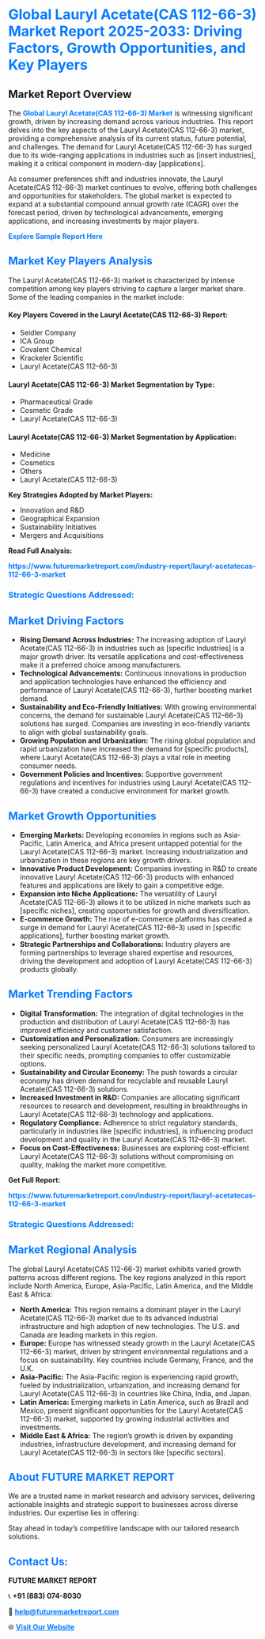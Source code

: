 <h1 style="color: #007BFF;">Global Lauryl Acetate(CAS 112-66-3) Market Report 2025-2033: Driving Factors, Growth Opportunities, and Key Players</h1>

<section id="overview">
<h2>Market Report Overview</h2>
<p>The <a href="https://www.futuremarketreport.com/industry-report/lauryl-acetatecas-112-66-3-market" style="color: #007BFF; text-decoration: none;"><strong>Global Lauryl Acetate(CAS 112-66-3) Market</strong></a> is witnessing significant growth, driven by increasing demand across various industries. This report delves into the key aspects of the Lauryl Acetate(CAS 112-66-3) market, providing a comprehensive analysis of its current status, future potential, and challenges. The demand for Lauryl Acetate(CAS 112-66-3) has surged due to its wide-ranging applications in industries such as [insert industries], making it a critical component in modern-day [applications].</p>
<p>As consumer preferences shift and industries innovate, the Lauryl Acetate(CAS 112-66-3) market continues to evolve, offering both challenges and opportunities for stakeholders. The global market is expected to expand at a substantial compound annual growth rate (CAGR) over the forecast period, driven by technological advancements, emerging applications, and increasing investments by major players.</p>
</section>

<section id="overview">
<p><a href="https://www.futuremarketreport.com/request-sample/reportId=98855" style="color: #007BFF; text-decoration: none;"><strong>Explore Sample Report Here</strong></a></p>
</section>

<section id="key-players">
<h2 style="color: #007BFF;">Market Key Players Analysis</h2>
<p>The Lauryl Acetate(CAS 112-66-3) market is characterized by intense competition among key players striving to capture a larger market share. Some of the leading companies in the market include:</p>
<h4>Key Players Covered in the Lauryl Acetate(CAS 112-66-3) Report:</h4>
<ul><li>Seidler Company</li><li>ICA Group</li><li>Covalent Chemical</li><li>Krackeler Scientific</li><li>Lauryl Acetate(CAS 112-66-3)</li></ul>
<h4>Lauryl Acetate(CAS 112-66-3) Market Segmentation by Type:</h4>
<ul><li>Pharmaceutical Grade</li><li>Cosmetic Grade</li><li>Lauryl Acetate(CAS 112-66-3)</li></ul>

<h4>Lauryl Acetate(CAS 112-66-3) Market Segmentation by Application:</h4>
<ul><li>Medicine</li><li>Cosmetics</li><li>Others</li><li>Lauryl Acetate(CAS 112-66-3)</li></ul>
<p><strong>Key Strategies Adopted by Market Players:</strong></p>
<ul>
<li>Innovation and R&D</li>
<li>Geographical Expansion</li>
<li>Sustainability Initiatives</li>
<li>Mergers and Acquisitions</li>
</ul>
</section>

<section>
<p><strong>Read Full Analysis: </strong></p><a href="https://www.futuremarketreport.com/industry-report/lauryl-acetatecas-112-66-3-market" style="color: #007BFF; text-decoration: none;"><strong>https://www.futuremarketreport.com/industry-report/lauryl-acetatecas-112-66-3-market</strong></a>
<h3 style="color: #007BFF;">Strategic Questions Addressed:</h3>
</section>

<section id="driving-factors">
<h2 style="color: #007BFF;">Market Driving Factors</h2>
<ul>
<li><strong>Rising Demand Across Industries:</strong> The increasing adoption of Lauryl Acetate(CAS 112-66-3) in industries such as [specific industries] is a major growth driver. Its versatile applications and cost-effectiveness make it a preferred choice among manufacturers.</li>
<li><strong>Technological Advancements:</strong> Continuous innovations in production and application technologies have enhanced the efficiency and performance of Lauryl Acetate(CAS 112-66-3), further boosting market demand.</li>
<li><strong>Sustainability and Eco-Friendly Initiatives:</strong> With growing environmental concerns, the demand for sustainable Lauryl Acetate(CAS 112-66-3) solutions has surged. Companies are investing in eco-friendly variants to align with global sustainability goals.</li>
<li><strong>Growing Population and Urbanization:</strong> The rising global population and rapid urbanization have increased the demand for [specific products], where Lauryl Acetate(CAS 112-66-3) plays a vital role in meeting consumer needs.</li>
<li><strong>Government Policies and Incentives:</strong> Supportive government regulations and incentives for industries using Lauryl Acetate(CAS 112-66-3) have created a conducive environment for market growth.</li>
</ul>
</section>

<section id="growth-opportunities">
<h2 style="color: #007BFF;">Market Growth Opportunities</h2>
<ul>
<li><strong>Emerging Markets:</strong> Developing economies in regions such as Asia-Pacific, Latin America, and Africa present untapped potential for the Lauryl Acetate(CAS 112-66-3) market. Increasing industrialization and urbanization in these regions are key growth drivers.</li>
<li><strong>Innovative Product Development:</strong> Companies investing in R&D to create innovative Lauryl Acetate(CAS 112-66-3) products with enhanced features and applications are likely to gain a competitive edge.</li>
<li><strong>Expansion into Niche Applications:</strong> The versatility of Lauryl Acetate(CAS 112-66-3) allows it to be utilized in niche markets such as [specific niches], creating opportunities for growth and diversification.</li>
<li><strong>E-commerce Growth:</strong> The rise of e-commerce platforms has created a surge in demand for Lauryl Acetate(CAS 112-66-3) used in [specific applications], further boosting market growth.</li>
<li><strong>Strategic Partnerships and Collaborations:</strong> Industry players are forming partnerships to leverage shared expertise and resources, driving the development and adoption of Lauryl Acetate(CAS 112-66-3) products globally.</li>
</ul>
</section>

<section id="trending-factors">
<h2 style="color: #007BFF;">Market Trending Factors</h2>
<ul>
<li><strong>Digital Transformation:</strong> The integration of digital technologies in the production and distribution of Lauryl Acetate(CAS 112-66-3) has improved efficiency and customer satisfaction.</li>
<li><strong>Customization and Personalization:</strong> Consumers are increasingly seeking personalized Lauryl Acetate(CAS 112-66-3) solutions tailored to their specific needs, prompting companies to offer customizable options.</li>
<li><strong>Sustainability and Circular Economy:</strong> The push towards a circular economy has driven demand for recyclable and reusable Lauryl Acetate(CAS 112-66-3) solutions.</li>
<li><strong>Increased Investment in R&D:</strong> Companies are allocating significant resources to research and development, resulting in breakthroughs in Lauryl Acetate(CAS 112-66-3) technology and applications.</li>
<li><strong>Regulatory Compliance:</strong> Adherence to strict regulatory standards, particularly in industries like [specific industries], is influencing product development and quality in the Lauryl Acetate(CAS 112-66-3) market.</li>
<li><strong>Focus on Cost-Effectiveness:</strong> Businesses are exploring cost-efficient Lauryl Acetate(CAS 112-66-3) solutions without compromising on quality, making the market more competitive.</li>
</ul>
</section>

<section>
<p><strong>Get Full Report: </strong></p><a href="https://www.futuremarketreport.com/industry-report/lauryl-acetatecas-112-66-3-market" style="color: #007BFF; text-decoration: none;"><strong>https://www.futuremarketreport.com/industry-report/lauryl-acetatecas-112-66-3-market</strong></a>
<h3 style="color: #007BFF;">Strategic Questions Addressed:</h3>
</section>


<section id="regional-analysis">
<h2 style="color: #007BFF;">Market Regional Analysis</h2>
<p>The global Lauryl Acetate(CAS 112-66-3) market exhibits varied growth patterns across different regions. The key regions analyzed in this report include North America, Europe, Asia-Pacific, Latin America, and the Middle East & Africa:</p>
<ul>
<li><strong>North America:</strong> This region remains a dominant player in the Lauryl Acetate(CAS 112-66-3) market due to its advanced industrial infrastructure and high adoption of new technologies. The U.S. and Canada are leading markets in this region.</li>
<li><strong>Europe:</strong> Europe has witnessed steady growth in the Lauryl Acetate(CAS 112-66-3) market, driven by stringent environmental regulations and a focus on sustainability. Key countries include Germany, France, and the U.K.</li>
<li><strong>Asia-Pacific:</strong> The Asia-Pacific region is experiencing rapid growth, fueled by industrialization, urbanization, and increasing demand for Lauryl Acetate(CAS 112-66-3) in countries like China, India, and Japan.</li>
<li><strong>Latin America:</strong> Emerging markets in Latin America, such as Brazil and Mexico, present significant opportunities for the Lauryl Acetate(CAS 112-66-3) market, supported by growing industrial activities and investments.</li>
<li><strong>Middle East & Africa:</strong> The region’s growth is driven by expanding industries, infrastructure development, and increasing demand for Lauryl Acetate(CAS 112-66-3) in sectors like [specific sectors].</li>
</ul>
</section>

<footer>
<h2 style="color: #007BFF;">About FUTURE MARKET REPORT</h2>
<p>We are a trusted name in market research and advisory services, delivering actionable insights and strategic support to businesses across diverse industries. Our expertise lies in offering:</p>

<p>Stay ahead in today’s competitive landscape with our tailored research solutions.</p>

<h2 style="color: #007BFF;">Contact Us:</h2>
<p><strong>FUTURE MARKET REPORT</strong></p>
<p>📞 <strong>+91 (883) 074-8030</strong></p>
<p>📧 <strong><a href="mailto:help@futuremarketreport.com" style="color: #007BFF;">help@futuremarketreport.com</a></strong></p>
<p>🌐 <strong><a href="https://www.futuremarketreport.com/" style="color: #007BFF;">Visit Our Website</a></strong></p>
</footer>